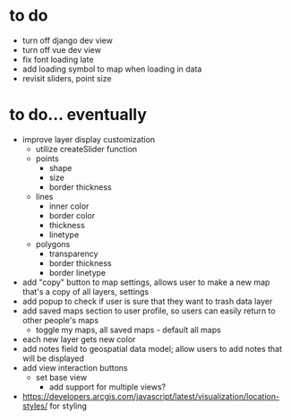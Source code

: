 # to do
- turn off django dev view
- turn off vue dev view
- fix font loading late
- add loading symbol to map when loading in data
- revisit sliders, point size
    
# to do... eventually
- improve layer display customization
    - utilize createSlider function
    - points
        - shape
        - size
        - border thickness
    - lines
        - inner color
        - border color
        - thickness
        - linetype
    - polygons
        - transparency
        - border thickness
        - border linetype
- add "copy" button to map settings, allows user to make a new map that's a copy of all layers, settings
- add popup to check if user is sure that they want to trash data layer
- add saved maps section to user profile, so users can easily return to other people's maps
    - toggle my maps, all saved maps - default all maps
- each new layer gets new color
- add notes field to geospatial data model; allow users to add notes that will be displayed
- add view interaction buttons
    - set base view
        - add support for multiple views?
- https://developers.arcgis.com/javascript/latest/visualization/location-styles/ for styling